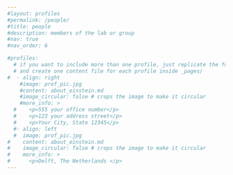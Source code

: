 ```yaml
---
#layout: profiles
#permalink: /people/
#title: people
#description: members of the lab or group
#nav: true
#nav_order: 6

#profiles:
  # if you want to include more than one profile, just replicate the following block
  # and create one content file for each profile inside _pages/
#  - align: right
    #image: prof_pic.jpg
    #content: about_einstein.md
    #image_circular: false # crops the image to make it circular
    #more_info: >
  #    <p>555 your office number</p>
  #    <p>123 your address street</p>
  #    <p>Your City, State 12345</p>
  #- align: left
  #  image: prof_pic.jpg
#    content: about_einstein.md
#    image_circular: false # crops the image to make it circular
#    more_info: >
#      <p>Delft, The Netherlands </p>
---
```

